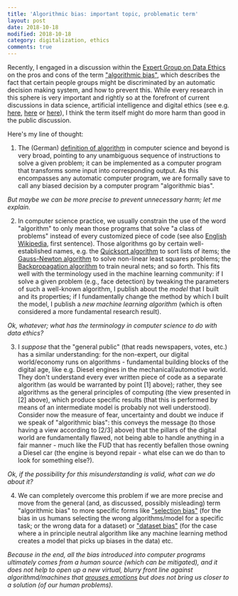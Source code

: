 ```yaml
---
title: 'Algorithmic bias: important topic, problematic term'
layout: post
date: 2018-10-18
modified: 2018-10-18
category: digitalization, ethics
comments: true
---
```


Recently, I engaged in a discussion within the [Expert Group on Data Ethics](https://data-service-alliance.ch/expertise/expert-groups) on the pros and cons of the term ["algorithmic bias"](https://en.wikipedia.org/wiki/Algorithmic_bias), which describes the fact that certain people groups might be discriminated by an automatic decision making system, and how to prevent this. While every research in this sphere is very important and rightly so at the forefront of current discussions in data science, artificial intelligence and digital ethics (see e.g. [here](https://arxiv.org/abs/1706.02409), [here](https://ieeexplore.ieee.org/document/5360534) or [here](https://www.propublica.org/article/machine-bias-risk-assessments-in-criminal-sentencing)), I think the term itself might do more harm than good in the public discussion. 

Here's my line of thought:

1. The (German) [definition of algorithm](https://de.wikipedia.org/wiki/Algorithmus) in computer science and beyond is very broad, pointing to any unambiguous sequence of instructions to solve a given problem; it can be implemented as a computer program that transforms some input into corresponding output. As this encompasses any automatic computer program, we are formally save to call any biased decision by a computer program "algorithmic bias".

_But maybe we can be more precise to prevent unnecessary harm; let me explain._

2. In computer science practice, we usually constrain the use of the word "algorithm" to only mean those programs that solve "a class of problems" instead of every customized piece of code (see also [English Wikipedia](https://en.wikipedia.org/wiki/Algorithm), first sentence). Those algorithms go by certain well-established names, e.g. the [Quicksort algorithm](https://en.wikipedia.org/wiki/Quicksort) to sort lists of items; the [Gauss-Newton algorithm](https://en.wikipedia.org/wiki/Gauss%E2%80%93Newton_algorithm) to solve non-linear least squares problems; the [Backpropagation algorithm](https://en.wikipedia.org/wiki/Backpropagation) to train neural nets; and so forth. This fits well with the terminology used in the machine learning community: if I solve a given problem (e.g., face detection) by tweaking the parameters of such a well-known algorithm, I publish about the _model_ that I built and its properties; if I fundamentally change the method by which I built the model, I publish a _new machine learning algorithm_ (which is often considered a more fundamental research result).

_Ok, whatever; what has the terminology in computer science to do with data ethics?_

3. I _suppose_ that the "general public" (that reads newspapers, votes, etc.) has a similar understanding: for the non-expert, our digital world/economy runs on algorithms - fundamental building blocks of the digital age, like e.g. Diesel engines in the mechanical/automotive world. They don't understand every ever written piece of code as a separate algorithm (as would be warranted by point [1] above); rather, they see algorithms as the general principles of computing (the view presented in [2] above), which produce specific results (that this is performed by means of an intermediate model is probably not well understood). Consider now the measure of fear, uncertainty and doubt we induce if we speak of "algorithmic bias": this conveys the message (to those having a view according to [2/3] above) that the pillars of the digital world are fundamentally flawed, not being able to handle anything in a fair manner - much like the FUD that has recently befallen those owning a Diesel car (the engine is beyond repair - what else can we do than to look for something else?).

_Ok, if the possibility for this misunderstanding is valid, what can we do about it?_

4. We can completely overcome this problem if we are more precise and move from the general (and, as discussed, possibly misleading) term "algorithmic bias" to more specific forms like ["selection bias"](https://en.wikipedia.org/wiki/Selection_bias) (for the bias in us humans selecting the wrong algorithms/model for a specific task; or the wrong data for a dataset) or ["dataset bias"](http://people.csail.mit.edu/torralba/research/bias/) (for the case where a in principle neutral algorithm like any machine learning method creates a model that picks up biases in the data) etc. 

_Because in the end, all the bias introduced into computer programs ultimately comes from a human source (which can be mitigated), and it does not help to open up a new virtual, blurry front line against algorithmd/machines that [arouses emotions](https://en.wikipedia.org/wiki/Beeldenstorm) but does not bring us closer to a solution (of our human problems)._
